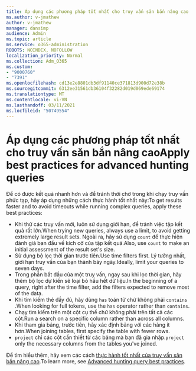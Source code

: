 ```yaml
---
title: Áp dụng các phương pháp tốt nhất cho truy vấn săn bắn nâng cao
ms.author: v-jmathew
author: v-jmathew
manager: dansimp
audience: Admin
ms.topic: article
ms.service: o365-administration
ROBOTS: NOINDEX, NOFOLLOW
localization_priority: Normal
ms.collection: Adm_O365
ms.custom:
- "9000760"
- "7391"
ms.openlocfilehash: cd13e2e8801db3df91140ce371813d900d72e38b
ms.sourcegitcommit: 6312ee31561db36104f32282d019d069ede69174
ms.translationtype: MT
ms.contentlocale: vi-VN
ms.lasthandoff: 03/11/2021
ms.locfileid: "50749554"
---
```

# <a name="apply-best-practices-for-advanced-hunting-queries"></a><span data-ttu-id="9a8b7-102">Áp dụng các phương pháp tốt nhất cho truy vấn săn bắn nâng cao</span><span class="sxs-lookup"><span data-stu-id="9a8b7-102">Apply best practices for advanced hunting queries</span></span>

<span data-ttu-id="9a8b7-103">Để có được kết quả nhanh hơn và để tránh thời chờ trong khi chạy truy vấn phức tạp, hãy áp dụng những cách thực hành tốt nhất này:</span><span class="sxs-lookup"><span data-stu-id="9a8b7-103">To get results faster and to avoid timeouts while running complex queries, apply these best practices:</span></span>

- <span data-ttu-id="9a8b7-104">Khi thử các truy vấn mới, luôn sử dụng giới hạn, để tránh việc tập kết quả rất lớn.</span><span class="sxs-lookup"><span data-stu-id="9a8b7-104">When trying new queries, always use a limit, to avoid getting extremely large result sets.</span></span> <span data-ttu-id="9a8b7-105">Ngoài ra, hãy sử dụng `count` để thực hiện đánh giá ban đầu về kích cỡ của tập kết quả.</span><span class="sxs-lookup"><span data-stu-id="9a8b7-105">Also, use `count` to make an initial assessment of the result set's size.</span></span>
- <span data-ttu-id="9a8b7-106">Sử dụng bộ lọc thời gian trước tiên.</span><span class="sxs-lookup"><span data-stu-id="9a8b7-106">Use time filters first.</span></span> <span data-ttu-id="9a8b7-107">Lý tưởng nhất, giới hạn truy vấn của bạn thành bảy ngày.</span><span class="sxs-lookup"><span data-stu-id="9a8b7-107">Ideally, limit your queries to seven days.</span></span>
- <span data-ttu-id="9a8b7-108">Trong phần bắt đầu của một truy vấn, ngay sau khi lọc thời gian, hãy thêm bộ lọc dự kiến sẽ loại bỏ hầu hết dữ liệu.</span><span class="sxs-lookup"><span data-stu-id="9a8b7-108">In the beginning of a query, right after the time filter, add the filters expected to remove most of the data.</span></span>
- <span data-ttu-id="9a8b7-109">Khi tìm kiếm thẻ đầy đủ, hãy dùng `has` toán tử chứ không phải `contains` .</span><span class="sxs-lookup"><span data-stu-id="9a8b7-109">When looking for full tokens, use the `has` operator rather than `contains`.</span></span>
- <span data-ttu-id="9a8b7-110">Chạy tìm kiếm trên một cột cụ thể chứ không phải trên tất cả các cột.</span><span class="sxs-lookup"><span data-stu-id="9a8b7-110">Run a search on a specific column rather than across all columns.</span></span>
- <span data-ttu-id="9a8b7-111">Khi tham gia bảng, trước tiên, hãy xác định bảng với các hàng ít hơn.</span><span class="sxs-lookup"><span data-stu-id="9a8b7-111">When joining tables, first specify the table with fewer rows.</span></span>
- <span data-ttu-id="9a8b7-112">`project` chỉ các cột cần thiết từ các bảng mà bạn đã gia nhập.</span><span class="sxs-lookup"><span data-stu-id="9a8b7-112">`project` only the necessary columns from the tables you've joined.</span></span>

<span data-ttu-id="9a8b7-113">Để tìm hiểu thêm, hãy xem các cách [thực hành tốt nhất của truy vấn săn bắn nâng cao](https://go.microsoft.com/fwlink/?linkid=2144812).</span><span class="sxs-lookup"><span data-stu-id="9a8b7-113">To learn more, see [Advanced hunting query best practices](https://go.microsoft.com/fwlink/?linkid=2144812).</span></span>
